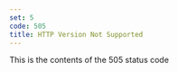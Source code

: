 ```yaml
---
set: 5
code: 505
title: HTTP Version Not Supported
---
```


This is the contents of the 505 status code
